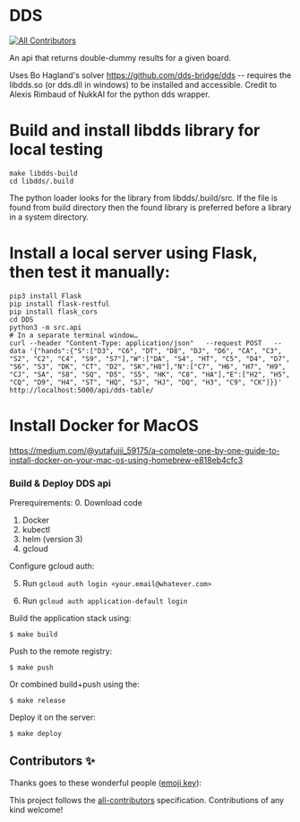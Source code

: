 # DDS
<!-- ALL-CONTRIBUTORS-BADGE:START - Do not remove or modify this section -->
[![All Contributors](https://img.shields.io/badge/all_contributors-0-orange.svg?style=flat-square)](#contributors-)
<!-- ALL-CONTRIBUTORS-BADGE:END -->
An api that returns double-dummy results for a given board.

Uses Bo Hagland's solver https://github.com/dds-bridge/dds -- requires the libdds.so (or dds.dll in windows) to be installed and accessible.
Credit to Alexis Rimbaud of NukkAI for the python dds wrapper.


# Build and install libdds library for local testing

```
make libdds-build
cd libdds/.build
```

The python loader looks for the library from libdds/.build/src. If the file is
found from build directory then the found library is preferred before a library
in a system directory.

# Install a local server using Flask, then test it manually:

```
pip3 install Flask
pip install flask-restful
pip install flask_cors
cd DDS
python3 -m src.api
# In a separate terminal window…
curl --header "Content-Type: application/json"   --request POST   --data '{"hands":{"S":["D3", "C6", "DT", "D8", "DJ", "D6", "CA", "C3", "S2", "C2", "C4", "S9", "S7"],"W":["DA", "S4", "HT", "C5", "D4", "D7", "S6", "S3", "DK", "CT", "D2", "SK","H8"],"N":["C7", "H6", "H7", "H9", "CJ", "SA", "S8", "SQ", "D5", "S5", "HK", "C8", "HA"],"E":["H2", "H5", "CQ", "D9", "H4", "ST", "HQ", "SJ", "HJ", "DQ", "H3", "C9", "CK"]}}'   http://localhost:5000/api/dds-table/
```

# Install Docker for MacOS

https://medium.com/@yutafujii_59175/a-complete-one-by-one-guide-to-install-docker-on-your-mac-os-using-homebrew-e818eb4cfc3

### Build & Deploy DDS api ###

Prerequirements:
0. Download code
1. Docker
2. kubectl
3. helm (version 3)
4. gcloud

Configure gcloud auth:

5. Run `gcloud auth login <your.email@whatever.com>`

6. Run `gcloud auth application-default login`


Build the application stack using:
```
$ make build
```

Push to the remote registry:
```
$ make push
```

Or combined build+push using the:
```
$ make release
```

Deploy it on the server:
```
$ make deploy
```

## Contributors ✨

Thanks goes to these wonderful people ([emoji key](https://allcontributors.org/docs/en/emoji-key)):

<!-- ALL-CONTRIBUTORS-LIST:START - Do not remove or modify this section -->
<!-- prettier-ignore-start -->
<!-- markdownlint-disable -->
<!-- markdownlint-enable -->
<!-- prettier-ignore-end -->
<!-- ALL-CONTRIBUTORS-LIST:END -->

This project follows the [all-contributors](https://github.com/all-contributors/all-contributors) specification. Contributions of any kind welcome!
